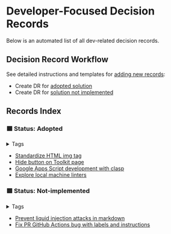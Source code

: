 # Developer-Focused Decision Records

Below is an automated list of all dev-related decision records.

## Decision Record Workflow

See detailed instructions and templates for [adding new records](add-new-record.md):

- Create DR for [adopted solution](add-new-record.md#adopted)
- Create DR for [solution not implemented](add-new-record.md#not-implemented)

## Records Index

### :green_square: Status: Adopted

<!-- TAGS='role: dev', 'adopted' BEGIN -->
<details class="md-tag-details"><summary class="md-tag-summary">Tags</summary>
<p><a href="../../tags/#adopted" class="md-tag">adopted</a> <a href="../../tags/#role-dev" class="md-tag">role: dev</a></p></details>

- [Standardize HTML img tag](adopted/standardize-html-img-tag.md)
- [Hide button on Toolkit page](adopted/hide-button-on-toolkit-page.md)
- [Google Apps Script development with clasp](adopted/google-apps-script-development-with-clasp.md)
- [Explore local machine linters](adopted/explore-local-machine-linters.md)
<!-- TAGS END -->

### :red_square: Status: Not-implemented

<!-- TAGS='role: dev', 'not implemented' BEGIN -->
<details class="md-tag-details"><summary class="md-tag-summary">Tags</summary>
<p><a href="../../tags/#not-implemented" class="md-tag">not implemented</a> <a href="../../tags/#role-dev" class="md-tag">role: dev</a></p></details>

- [Prevent liquid injection attacks in markdown](not-implemented/prevent-liquid-injection-attacks-in-markdown.md)
- [Fix PR GitHub Actions bug with labels and instructions](not-implemented/fix-pr-github-actions-bug-with-labels-and-instructions.md)
<!-- TAGS END -->

